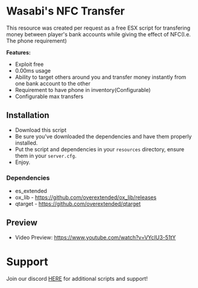 # Wasabi's NFC Transfer

This resource was created per request as a free ESX script for transfering money between player's bank accounts while giving the effect of NFC(I.e. The phone requirement)

<b>Features:</b>
- Exploit free
- 0.00ms usage
- Ability to target others around you and transfer money instantly from one bank account to the other
- Requirement to have phone in inventory(Configurable)
- Configurable max transfers


## Installation

- Download this script
- Be sure you've downloaded the dependencies and have them properly installed.
- Put the script and dependencies in your `resources` directory, ensure them in your `server.cfg`.
- Enjoy.


### Dependencies
- es_extended
- ox_lib - https://github.com/overextended/ox_lib/releases
- qtarget - https://github.com/overextended/qtarget

## Preview
- Video Preview: https://www.youtube.com/watch?v=VYcIU3-51tY


# Support
Join our discord <a href='https://discord.gg/XJFNyMy3Bv'>HERE</a> for additional scripts and support!
